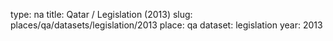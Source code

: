 type: na
title: Qatar / Legislation (2013)
slug: places/qa/datasets/legislation/2013
place: qa
dataset: legislation
year: 2013
